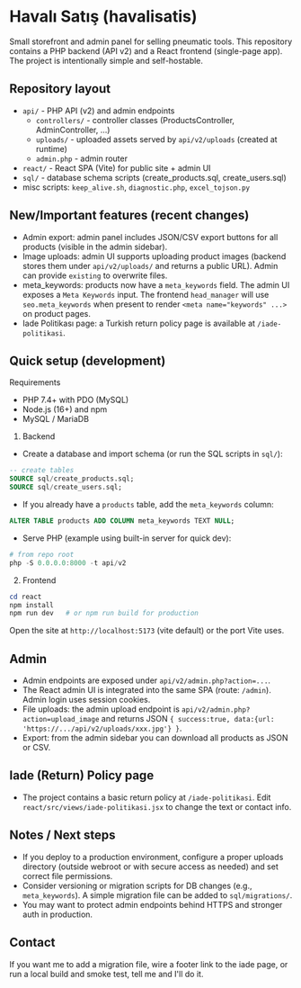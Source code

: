# Havalı Satış (havalisatis)

Small storefront and admin panel for selling pneumatic tools. This repository contains a PHP backend (API v2) and a React frontend (single-page app). The project is intentionally simple and self-hostable.

## Repository layout

- `api/` - PHP API (v2) and admin endpoints
  - `controllers/` - controller classes (ProductsController, AdminController, ...)
  - `uploads/` - uploaded assets served by `api/v2/uploads` (created at runtime)
  - `admin.php` - admin router
- `react/` - React SPA (Vite) for public site + admin UI
- `sql/` - database schema scripts (create_products.sql, create_users.sql)
- misc scripts: `keep_alive.sh`, `diagnostic.php`, `excel_tojson.py`

## New/Important features (recent changes)

- Admin export: admin panel includes JSON/CSV export buttons for all products (visible in the admin sidebar).
- Image uploads: admin UI supports uploading product images (backend stores them under `api/v2/uploads/` and returns a public URL). Admin can provide `existing` to overwrite files.
- meta_keywords: products now have a `meta_keywords` field. The admin UI exposes a `Meta Keywords` input. The frontend `head_manager` will use `seo.meta_keywords` when present to render `<meta name="keywords" ...>` on product pages.
- Iade Politikası page: a Turkish return policy page is available at `/iade-politikasi`.

## Quick setup (development)

Requirements

- PHP 7.4+ with PDO (MySQL)
- Node.js (16+) and npm
- MySQL / MariaDB

1) Backend

- Create a database and import schema (or run the SQL scripts in `sql/`):

```sql
-- create tables
SOURCE sql/create_products.sql;
SOURCE sql/create_users.sql;
```

- If you already have a `products` table, add the `meta_keywords` column:

```sql
ALTER TABLE products ADD COLUMN meta_keywords TEXT NULL;
```

- Serve PHP (example using built-in server for quick dev):

```powershell
# from repo root
php -S 0.0.0.0:8000 -t api/v2
```

2) Frontend

```powershell
cd react
npm install
npm run dev   # or npm run build for production
```

Open the site at `http://localhost:5173` (vite default) or the port Vite uses.

## Admin

- Admin endpoints are exposed under `api/v2/admin.php?action=...`.
- The React admin UI is integrated into the same SPA (route: `/admin`). Admin login uses session cookies.
- File uploads: the admin upload endpoint is `api/v2/admin.php?action=upload_image` and returns JSON `{ success:true, data:{url: 'https://.../api/v2/uploads/xxx.jpg'} }`.
- Export: from the admin sidebar you can download all products as JSON or CSV.

## Iade (Return) Policy page

- The project contains a basic return policy at `/iade-politikasi`. Edit `react/src/views/iade-politikasi.jsx` to change the text or contact info.

## Notes / Next steps

- If you deploy to a production environment, configure a proper uploads directory (outside webroot or with secure access as needed) and set correct file permissions.
- Consider versioning or migration scripts for DB changes (e.g., `meta_keywords`). A simple migration file can be added to `sql/migrations/`.
- You may want to protect admin endpoints behind HTTPS and stronger auth in production.

## Contact

If you want me to add a migration file, wire a footer link to the iade page, or run a local build and smoke test, tell me and I'll do it.